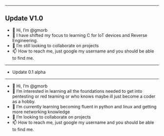-------------------
Update V1.0
-------------------
- 👋 Hi, I’m @gmorb
- 👀 I have shifted my focus to learning C for IoT devices and Reverse Engineering.
- 💞️ I’m still looking to collaborate on projects
- 📫 How to reach me, just google my username and you should be able to find me.
--------------------
- Update 0.1 alpha
--------------------
- 👋 Hi, I’m @gmorb
- 👀 I’m interested in learning all the foundations needed to get into pentesting or red teaming or who knows maybe ill just become a coder as a hobby.
- 🌱 I’m currently learning becoming fluent in python and linux and getting more networking knowledge
- 💞️ I’m looking to collaborate on projects
- 📫 How to reach me, just google my username and you should be able to find me.

<!---
gmorb/gmorb is a ✨ special ✨ repository because its `README.md` (this file) appears on your GitHub profile.
You can click the Preview link to take a look at your changes.
--->
